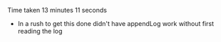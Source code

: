 Time taken 13 minutes 11 seconds

* In a rush to get this done didn't have appendLog work without first reading the log